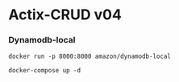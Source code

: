 # Actix-CRUD v04

### Dynamodb-local
`docker run -p 8000:8000 amazon/dynamodb-local`

`docker-compose up -d`